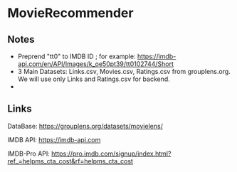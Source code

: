 # MovieRecommender
## Notes
- Preprend "tt0" to IMDB ID ; for example: https://imdb-api.com/en/API/Images/k_oe50pt39/tt0102744/Short
- 3 Main Datasets: Links.csv, Movies.csv, Ratings.csv from grouplens.org. We will use only Links and Ratings.csv for backend.
- 


## Links
DataBase:
https://grouplens.org/datasets/movielens/

IMDB API:
https://imdb-api.com

IMDB-Pro API:
https://pro.imdb.com/signup/index.html?ref_=helpms_cta_cost&rf=helpms_cta_cost

